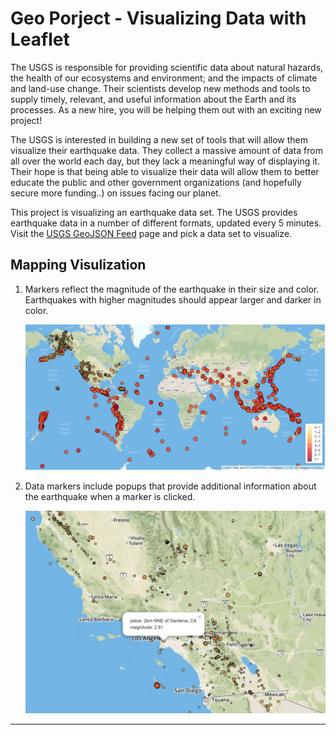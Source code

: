 # Geo Porject - Visualizing Data with Leaflet


The USGS is responsible for providing scientific data about natural hazards, the health of our ecosystems and environment; and the impacts of climate and land-use change. Their scientists develop new methods and tools to supply timely, relevant, and useful information about the Earth and its processes. As a new hire, you will be helping them out with an exciting new project!

The USGS is interested in building a new set of tools that will allow them visualize their earthquake data. They collect a massive amount of data from all over the world each day, but they lack a meaningful way of displaying it. Their hope is that being able to visualize their data will allow them to better educate the public and other government organizations (and hopefully secure more funding..) on issues facing our planet.

This project is visualizing an earthquake data set. The USGS provides earthquake data in a number of different formats, updated every 5 minutes. Visit the [USGS GeoJSON Feed](http://earthquake.usgs.gov/earthquakes/feed/v1.0/geojson.php) page and pick a data set to visualize.


## Mapping Visulization


1. Markers reflect the magnitude of the earthquake in their size and color. Earthquakes with higher magnitudes should appear larger and darker in color.
   
   ![3-Data](images/Geo_mapping_global.JPG)


2. Data markers include popups that provide additional information about the earthquake when a marker is clicked.

   ![4-JSON](images/Geo_mapping_CA.JPG)



- - -
